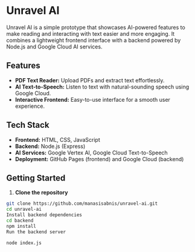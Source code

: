 # Unravel AI

Unravel AI is a simple prototype that showcases AI-powered features to make reading and interacting with text easier and more engaging. It combines a lightweight frontend interface with a backend powered by Node.js and Google Cloud AI services.

## Features

- **PDF Text Reader:** Upload PDFs and extract text effortlessly.  
- **AI Text-to-Speech:** Listen to text with natural-sounding speech using Google Cloud.  
- **Interactive Frontend:** Easy-to-use interface for a smooth user experience.  

## Tech Stack

- **Frontend:** HTML, CSS, JavaScript  
- **Backend:** Node.js (Express)  
- **AI Services:** Google Vertex AI, Google Cloud Text-to-Speech  
- **Deployment:** GitHub Pages (frontend) and Google Cloud (backend)  

## Getting Started

1. **Clone the repository**

```bash
git clone https://github.com/manasisabnis/unravel-ai.git
cd unravel-ai
Install backend dependencies
cd backend
npm install
Run the backend server

node index.js
